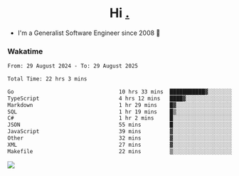 <h1 align="center">Hi <a href="https://www.hackerrank.com/erasmosaraujo">.</a></h1>
 
- I'm a Generalist Software Engineer  since 2008 🚀
<!--  
<p align="left">
  <a href="https://github.com/erasmosoares/github-readme-stats">
    <img
      align="center"
      src="https://github-readme-stats.vercel.app/api/top-langs/?username=erasmosoares&theme=radical&layout=compact"
    />
  </a>
  <a href="https://github.com/erasmosoares/github-readme-stats">
    [![Harlok's WakaTime stats](https://github-readme-stats.vercel.app/api/wakatime?username=ffflabs)](https://github.com/anuraghazra/github-readme-stats)
  </a>
</p>

<!--
 ### Repo 
 
<p align="left">
 <a href="https://github.com/erasmosoares/github-readme-stats">
    <img
      align="center"
      height="165"
      src="https://github-readme-stats.vercel.app/api/pin?username=erasmosoares&repo=sample-node&title_color=fff&icon_color=f9f9f9&text_color=9f9f9f&bg_color=151515"
    />
  </a>
  <a href="https://github.com/erasmosoares/github-readme-stats">
    <img
      align="center"
      height="165"
      src="https://github-readme-stats.vercel.app/api/pin?username=erasmosoares&repo=sample-node&title_color=fff&icon_color=f9f9f9&text_color=9f9f9f&bg_color=151515"
    />
  </a>
</p>
-->

 ### Wakatime 

<!--START_SECTION:waka-->

```txt
From: 29 August 2024 - To: 29 August 2025

Total Time: 22 hrs 3 mins

Go                                 10 hrs 33 mins  ███████████▓░░░░░░░░░░░░░   46.71 %
TypeScript                         4 hrs 12 mins   ████▓░░░░░░░░░░░░░░░░░░░░   18.64 %
Markdown                           1 hr 29 mins    █▓░░░░░░░░░░░░░░░░░░░░░░░   06.57 %
SQL                                1 hr 19 mins    █▒░░░░░░░░░░░░░░░░░░░░░░░   05.87 %
C#                                 1 hr 2 mins     █░░░░░░░░░░░░░░░░░░░░░░░░   04.62 %
JSON                               55 mins         █░░░░░░░░░░░░░░░░░░░░░░░░   04.12 %
JavaScript                         39 mins         ▓░░░░░░░░░░░░░░░░░░░░░░░░   02.91 %
Other                              32 mins         ▓░░░░░░░░░░░░░░░░░░░░░░░░   02.36 %
XML                                27 mins         ▓░░░░░░░░░░░░░░░░░░░░░░░░   02.02 %
Makefile                           22 mins         ▒░░░░░░░░░░░░░░░░░░░░░░░░   01.69 %
```

<!--END_SECTION:waka-->

![](https://komarev.com/ghpvc/?username=erasmosoares&color=brightgreen)
